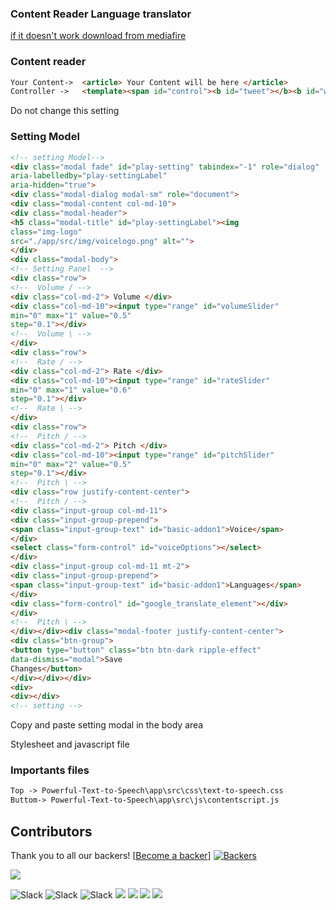 ### Content Reader Language translator

<a href="https://www.mediafire.com/file/cqgypdo9wbslsuu/Powerful-Text-to-Speech.zip/file" download="FILENAME">if it doesn't work download from mediafire</a>



### Content reader
```html
Your Content->  <article> Your Content will be here </article>
Controller ->   <template><span id="control"><b id="tweet"></b><b id="whatsapp"></b><b id="searchit"></b><b id="plays"></b><b id="settings"></b></span></template>
```
Do not change this setting 

### Setting Model
```html
<!-- setting Model-->
<div class="modal fade" id="play-setting" tabindex="-1" role="dialog"
aria-labelledby="play-settingLabel"
aria-hidden="true">
<div class="modal-dialog modal-sm" role="document">
<div class="modal-content col-md-10">
<div class="modal-header">
<h5 class="modal-title" id="play-settingLabel"><img
class="img-logo"
src="./app/src/img/voicelogo.png" alt="">
</div>
<div class="modal-body">
<!-- Setting Panel  -->
<div class="row">
<!--  Volume / -->
<div class="col-md-2"> Volume </div>
<div class="col-md-10"><input type="range" id="volumeSlider"
min="0" max="1" value="0.5"
step="0.1"></div>
<!--  Volume \ -->
</div>
<div class="row">
<!--  Rate / -->
<div class="col-md-2"> Rate </div>
<div class="col-md-10"><input type="range" id="rateSlider"
min="0" max="1" value="0.6"
step="0.1"></div>
<!--  Rate \ -->
</div>
<div class="row">
<!--  Pitch / -->
<div class="col-md-2"> Pitch </div>
<div class="col-md-10"><input type="range" id="pitchSlider"
min="0" max="2" value="0.5"
step="0.1"></div>
<!--  Pitch \ -->
<div class="row justify-content-center">
<!--  Pitch / -->
<div class="input-group col-md-11">
<div class="input-group-prepend">
<span class="input-group-text" id="basic-addon1">Voice</span>
</div>
<select class="form-control" id="voiceOptions"></select>
</div>
<div class="input-group col-md-11 mt-2">
<div class="input-group-prepend">
<span class="input-group-text" id="basic-addon1">Languages</span>
</div>
<div class="form-control" id="google_translate_element"></div>
</div>
<!--  Pitch \ -->
</div></div><div class="modal-footer justify-content-center">
<div class="btn-group">
<button type="button" class="btn btn-dark ripple-effect"
data-dismiss="modal">Save
Changes</button>
</div></div></div>
<div>
<div></div>
<!-- setting -->
```
Copy and paste setting modal in the body area

Stylesheet and javascript file
### Importants files
```html
Top -> Powerful-Text-to-Speech\app\src\css\text-to-speech.css
Buttom-> Powerful-Text-to-Speech\app\src\js\contentscript.js
```


## Contributors
Thank you to all our backers!  [[Become a backer](https://opencollective.com/Bootstrap-extra#backer)]
[![Backers](https://opencollective.com/Bootstrap-extra/backers.svg?width=890)](https://opencollective.com/Bootstrap-extra#backers)


<a href="CODE_CONTRIBUTORS.md"><img src="https://opencollective.com/swiper/contributors.svg?width=890&button=false" /></a>

![Slack](https://img.shields.io/badge/MIT-License-green) ![Slack](https://img.shields.io/badge/plugin-0-blue) ![Slack](https://img.shields.io/badge/rating%20count-9.1kb%20total-yellowgreen) 
![](https://img.shields.io/github/stars/pandao/editor.md.svg) ![](https://img.shields.io/github/forks/pandao/editor.md.svg) ![](https://img.shields.io/github/tag/pandao/editor.md.svg) ![](https://img.shields.io/github/release/pandao/editor.md.svg)
